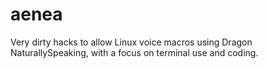 aenea
=====

Very dirty hacks to allow Linux voice macros using Dragon NaturallySpeaking, with a focus on terminal use and coding.
